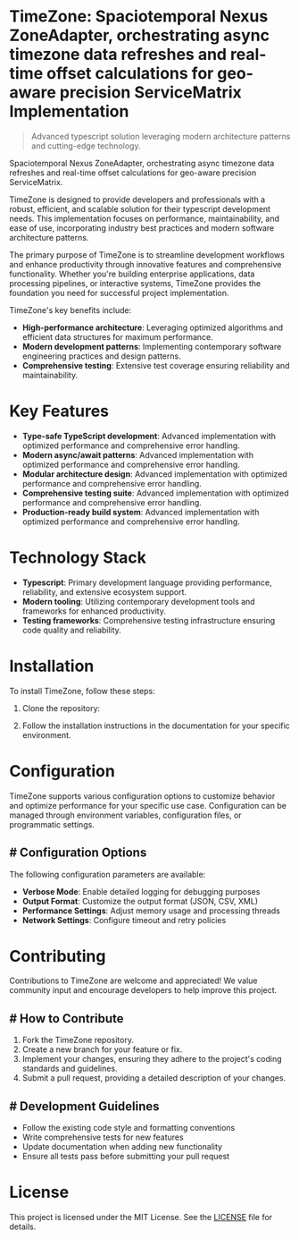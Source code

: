 <!-- fallback_TimeZone_20250809234110_93459 -->

# TimeZone: Spaciotemporal Nexus ZoneAdapter, orchestrating async timezone data refreshes and real-time offset calculations for geo-aware precision ServiceMatrix Implementation
> Advanced typescript solution leveraging modern architecture patterns and cutting-edge technology.

Spaciotemporal Nexus ZoneAdapter, orchestrating async timezone data refreshes and real-time offset calculations for geo-aware precision ServiceMatrix.

TimeZone is designed to provide developers and professionals with a robust, efficient, and scalable solution for their typescript development needs. This implementation focuses on performance, maintainability, and ease of use, incorporating industry best practices and modern software architecture patterns.

The primary purpose of TimeZone is to streamline development workflows and enhance productivity through innovative features and comprehensive functionality. Whether you're building enterprise applications, data processing pipelines, or interactive systems, TimeZone provides the foundation you need for successful project implementation.

TimeZone's key benefits include:

* **High-performance architecture**: Leveraging optimized algorithms and efficient data structures for maximum performance.
* **Modern development patterns**: Implementing contemporary software engineering practices and design patterns.
* **Comprehensive testing**: Extensive test coverage ensuring reliability and maintainability.

# Key Features

* **Type-safe TypeScript development**: Advanced implementation with optimized performance and comprehensive error handling.
* **Modern async/await patterns**: Advanced implementation with optimized performance and comprehensive error handling.
* **Modular architecture design**: Advanced implementation with optimized performance and comprehensive error handling.
* **Comprehensive testing suite**: Advanced implementation with optimized performance and comprehensive error handling.
* **Production-ready build system**: Advanced implementation with optimized performance and comprehensive error handling.

# Technology Stack

* **Typescript**: Primary development language providing performance, reliability, and extensive ecosystem support.
* **Modern tooling**: Utilizing contemporary development tools and frameworks for enhanced productivity.
* **Testing frameworks**: Comprehensive testing infrastructure ensuring code quality and reliability.

# Installation

To install TimeZone, follow these steps:

1. Clone the repository:


2. Follow the installation instructions in the documentation for your specific environment.

# Configuration

TimeZone supports various configuration options to customize behavior and optimize performance for your specific use case. Configuration can be managed through environment variables, configuration files, or programmatic settings.

## # Configuration Options

The following configuration parameters are available:

* **Verbose Mode**: Enable detailed logging for debugging purposes
* **Output Format**: Customize the output format (JSON, CSV, XML)
* **Performance Settings**: Adjust memory usage and processing threads
* **Network Settings**: Configure timeout and retry policies

# Contributing

Contributions to TimeZone are welcome and appreciated! We value community input and encourage developers to help improve this project.

## # How to Contribute

1. Fork the TimeZone repository.
2. Create a new branch for your feature or fix.
3. Implement your changes, ensuring they adhere to the project's coding standards and guidelines.
4. Submit a pull request, providing a detailed description of your changes.

## # Development Guidelines

* Follow the existing code style and formatting conventions
* Write comprehensive tests for new features
* Update documentation when adding new functionality
* Ensure all tests pass before submitting your pull request

# License

This project is licensed under the MIT License. See the [LICENSE](https://github.com/laurindoisaac/TimeZone/blob/main/LICENSE) file for details.
